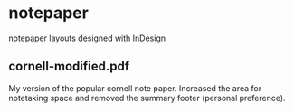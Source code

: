 notepaper
=========

notepaper layouts designed with InDesign

cornell-modified.pdf
--------------------

My version of the popular cornell note paper. Increased the area for notetaking space and removed the summary footer (personal preference).
